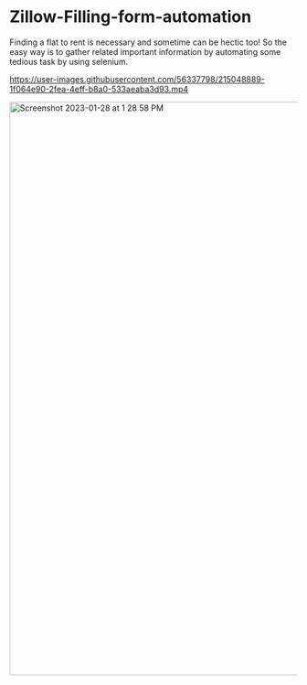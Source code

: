 # Zillow-Filling-form-automation

Finding a flat to rent is necessary and sometime can be hectic too! So the easy way is to gather related important information by automating some tedious task by using selenium.

https://user-images.githubusercontent.com/56337798/215048889-1f064e90-2fea-4eff-b8a0-533aeaba3d93.mp4



<img width="1003" alt="Screenshot 2023-01-28 at 1 28 58 PM" src="https://user-images.githubusercontent.com/56337798/215254480-627c88b0-a6f4-45fe-baaf-8400d56611cd.png">
